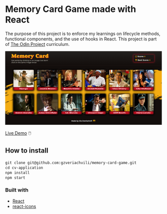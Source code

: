 # Memory Card Game made with React

The purpose of this project is to enforce my learnings on lifecycle methods, functional components, and the use of hooks in React.
This project is part of [The Odin Project](https://www.theodinproject.com/lessons/node-path-javascript-memory-card) curriculum.

![Preview Image](./src/assets/img/preview.png)

[Live Demo](https://www.theodinproject.com) 🖱️

## How to install

```
git clone git@github.com:gzveriachvili/memory-card-game.git
cd cv-application
npm install
npm start
```

### Built with

- [React](https://reactjs.org/)
- [react-icons](https://www.npmjs.com/package/react-icons)
